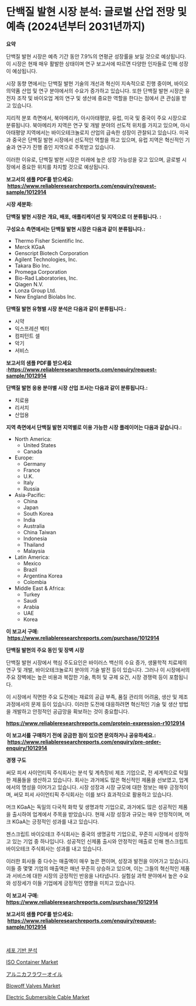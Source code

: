 <p><h1>단백질 발현 시장 분석: 글로벌 산업 전망 및 예측 (2024년부터 2031년까지)</h1></p><p><strong>요약</strong></p>
<p><p>단백질 발현 시장은 예측 기간 동안 7.9%의 연평균 성장률을 보일 것으로 예상됩니다. 이 시장은 현재 매우 활발한 상태이며 연구 보고서에 따르면 다양한 인자들로 인해 성장이 예상됩니다. </p><p>시장 동향 면에서는 단백질 발현 기술의 개선과 혁신이 지속적으로 진행 중이며, 바이오의약품 산업 및 연구 분야에서의 수요가 증가하고 있습니다. 또한 단백질 발현 시장은 유전자 조작 및 바이오업 계의 연구 및 생산에 중요한 역할을 한다는 점에서 큰 관심을 받고 있습니다.</p><p>지리적 분포 측면에서, 북아메리카, 아시아태평양, 유럽, 미국 및 중국이 주요 시장으로 분류됩니다. 북아메리카 지역은 연구 및 개발 분야의 선도적 위치를 가지고 있으며, 아시아태평양 지역에서는 바이오테크놀로지 산업의 급속한 성장이 관찰되고 있습니다. 미국과 중국은 단백질 발현 시장에서 선도적인 역할을 하고 있으며, 유럽 지역은 혁신적인 기술과 연구가 진행 중인 지역으로 주목받고 있습니다.</p><p>이러한 이유로, 단백질 발현 시장은 미래에 높은 성장 가능성을 갖고 있으며, 글로벌 시장에서 중요한 위치를 차지할 것으로 예상됩니다.</p></p>
<p><strong>보고서의 샘플 PDF를 받으세요: &nbsp;<a href="https://www.reliableresearchreports.com/enquiry/request-sample/1012914">https://www.reliableresearchreports.com/enquiry/request-sample/1012914</a></strong></p>
<p><strong>시장 세분화:</strong></p>
<p><strong> 단백질 발현 시장은 개요, 배포, 애플리케이션 및 지역으로 더 분류됩니다. :</strong></p>
<p><strong>구성요소 측면에서는 단백질 발현 시장은 다음과 같이 분류됩니다.:</strong></p>
<p><ul><li>Thermo Fisher Scientific Inc.</li><li>Merck KGaA</li><li>Genscript Biotech Corporation</li><li>Agilent Technologies, Inc.</li><li>Takara Bio Inc.</li><li>Promega Corporation</li><li>Bio-Rad Laboratories, Inc.</li><li>Qiagen N.V.</li><li>Lonza Group Ltd.</li><li>New England Biolabs Inc.</li></ul></p>
<p><strong> 단백질 발현 유형별 시장 분석은 다음과 같이 분류됩니다.:</strong></p>
<p><ul><li>시약</li><li>익스프레션 벡터</li><li>컴피턴트 셀</li><li>악기</li><li>서비스</li></ul></p>
<p><strong>보고서의 샘플 PDF를 받으세요 :<a href="https://www.reliableresearchreports.com/enquiry/request-sample/1012914">https://www.reliableresearchreports.com/enquiry/request-sample/1012914</a></strong></p>
<p><strong> 단백질 발현 응용 분야별 시장 산업 조사는 다음과 같이 분류됩니다.:</strong></p>
<p><ul><li>치료용</li><li>리서치</li><li>산업용</li></ul></p>
<p><strong>지역 측면에서 단백질 발현 지역별로 이용 가능한 시장 플레이어는 다음과 같습니다.:</strong></p>
<p><ul>
    <li>
        North America:
        <ul>
            <li>United States</li>
            <li>Canada</li>
        </ul>
    </li>
    <li>
        Europe:
        <ul>
            <li>Germany</li>
            <li>France</li>
            <li>U.K.</li>
            <li>Italy</li>
            <li>Russia</li>
        </ul>
    </li>
    <li>
        Asia-Pacific:
        <ul>
            <li>China</li>
            <li>Japan</li>
            <li>South Korea</li>
            <li>India</li>
            <li>Australia</li>
            <li>China Taiwan</li>
            <li>Indonesia</li>
            <li>Thailand</li>
            <li>Malaysia</li>
        </ul>
    </li>
    <li>
        Latin America:
        <ul>
            <li>Mexico</li>
            <li>Brazil</li>
            <li>Argentina Korea</li>
            <li>Colombia</li>
        </ul>
    </li>
    <li>
        Middle East & Africa:
        <ul>
            <li>Turkey</li>
            <li>Saudi</li>
            <li>Arabia</li>
            <li>UAE</li>
            <li>Korea</li>
        </ul>
    </li>
    </ul></p>
<p><strong>이 보고서 구매: &nbsp;<a href="https://www.reliableresearchreports.com/purchase/1012914">https://www.reliableresearchreports.com/purchase/1012914</a></strong></p>
<p><strong>단백질 발현의 주요 동인 및 장벽 시장</strong></p>
<p><p>단백질 발현 시장에서 핵심 주도요인은 바이러스 백신의 수요 증가, 생물학적 치료제의 연구 및 개발, 바이오테크놀로지 분야의 기술 발전 등이 있습니다. 그러나 이 시장에서의 주요 장벽에는 높은 비용과 복잡한 기술, 특허 및 규제 요건, 시장 경쟁력 등이 포함됩니다. </p><p>이 시장에서 직면한 주요 도전에는 재료의 공급 부족, 품질 관리의 어려움, 생산 및 제조 과정에서의 문제 등이 있습니다. 이러한 도전에 대응하려면 혁신적인 기술 및 생산 방법을 개발하고 안정적인 공급망을 확보하는 것이 중요합니다.</p></p>
<p><strong><a href="https://www.reliableresearchreports.com/protein-expression-r1012914">https://www.reliableresearchreports.com/protein-expression-r1012914</a></strong></p>
<p><strong>이 보고서를 구매하기 전에 궁금한 점이 있으면 문의하거나 공유하세요.: &nbsp;<a href="https://www.reliableresearchreports.com/enquiry/pre-order-enquiry/1012914">https://www.reliableresearchreports.com/enquiry/pre-order-enquiry/1012914</a></strong></p>
<p><strong>경쟁 구도</strong></p>
<p><p>써모 피셔 사이언티픽 주식회사는 분석 및 계측장비 제조 기업으로, 전 세계적으로 탁월한 제품들을 생산하고 있습니다. 회사는 과거에도 많은 혁신적인 제품을 선보였고, 업계에서의 명성을 이어가고 있습니다. 시장 성장과 시장 규모에 대한 정보는 매우 긍정적이며, 써모 피셔 사이언티픽 주식회사는 이를 보다 효과적으로 활용하고 있습니다. </p><p>머크 KGaA는 독일의 다국적 화학 및 생명과학 기업으로, 과거에도 많은 성공적인 제품을 출시하여 업계에서 주목을 받았습니다. 현재 시장 성장과 규모는 매우 안정적이며, 머크 KGaA는 긍정적인 성과를 내고 있습니다.</p><p>젠스크립트 바이오테크 주식회사는 중국의 생명공학 기업으로, 꾸준히 시장에서 성장하고 있는 기업 중 하나입니다. 성공적인 신제품 출시와 안정적인 매출로 인해 젠스크립트 바이오테크 주식회사는 성과를 내고 있습니다.</p><p>이러한 회사들 중 다수는 매출액이 매우 높은 편이며, 성장과 발전을 이어가고 있습니다. 이들 중 몇몇 기업의 매출액은 매년 꾸준히 상승하고 있으며, 이는 그들의 혁신적인 제품과 서비스에 대한 시장의 긍정적인 반응을 나타냅니다. 실험실 과학 분야에서 높은 수요와 성장세가 이들 기업에게 긍정적인 영향을 미치고 있습니다.</p></p>
<p><strong>이 보고서 구매: &nbsp; <a href="https://www.reliableresearchreports.com/purchase/1012914">https://www.reliableresearchreports.com/purchase/1012914</a></strong></p>
<p><strong>보고서의 샘플 PDF를 받으세요: &nbsp;<a href="https://www.reliableresearchreports.com/enquiry/request-sample/1012914">https://www.reliableresearchreports.com/enquiry/request-sample/1012914</a></strong><strong></strong></p>
<p>&nbsp;</p>
<p><p><a href="https://github.com/AlbertotDouglas44367/Market-Research-Report-List-1/blob/main/228224527024.md">세포 기반 분석</a></p><p><a href="https://view.publitas.com/reportprime-1/iso-container-market-outlook-industry-overview-and-forecast-2024-to-2031/">ISO Container Market</a></p><p><a href="https://github.com/qwpelcjko9242629/Market-Research-Report-List-1/blob/main/340775529371.md">アルニカフラワーオイル</a></p><p><a href="https://github.com/YashRP12/Market-Research-Report-List-4/blob/main/blowoff-valves-market.md">Blowoff Valves Market</a></p><p><a href="https://issuu.com/reportprime-2/docs/electric-submersible-cable-market-size-2030.pptx">Electric Submersible Cable Market</a></p></p>